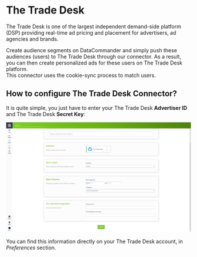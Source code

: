 # The Trade Desk

The Trade Desk is one of the largest independent demand-side platform (DSP) providing real-time ad pricing and placement for advertisers, ad agencies and brands.

Create audience segments on DataCommander and simply push these audiences (users) to The Trade Desk through our connector. As a result, you can then create personalized ads for these users on The Trade Desk platform.\
This connector uses the cookie-sync process to match users.

## How to configure The Trade Desk Connector?

It is quite simple, you just have to enter your The Trade Desk **Advertiser ID** and The Trade Desk **Secret Key**:

![](<../../../../.gitbook/assets/image (4) (1) (1).png>)

You can find this information directly on your The Trade Desk account, in _Preferences_ section.
